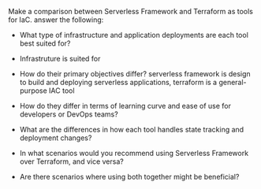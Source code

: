 Make a comparison between Serverless Framework and Terraform as tools for IaC. answer the following:
- What type of infrastructure and application deployments are each tool best suited for?
- Infrastruture is suited for 
- How do their primary objectives differ?
  serverless framework is design to build and deploying serverless applications, terraform is a general-purpose IAC tool
  
- How do they differ in terms of learning curve and ease of use for developers or DevOps teams?
- What are the differences in how each tool handles state tracking and deployment changes?
- In what scenarios would you recommend using Serverless Framework over Terraform, and vice versa?
- Are there scenarios where using both together might be beneficial?
